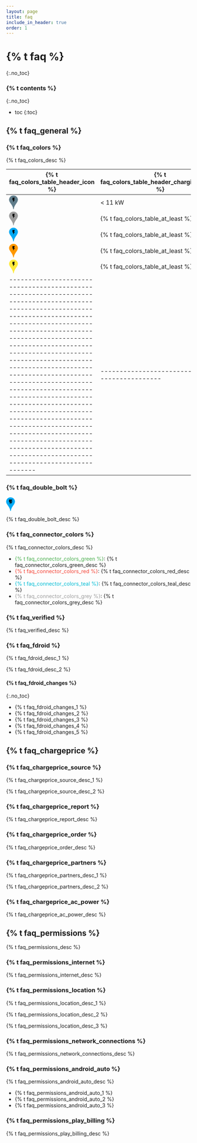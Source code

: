 ```yaml
---
layout: page
title: faq
include_in_header: true
order: 1
---
```


# {% t faq %}
{:.no_toc}

### {% t contents %}
{:.no_toc}

* toc
{:toc}

## {% t faq_general %}

### {% t faq_colors %}

{% t faq_colors_desc %}

| {% t faq_colors_table_header_icon %}                                                                                                                                                                                                                                                                                                                                                                                                                                                                                                                                                                | {% t faq_colors_table_header_charging_power %}  |
|-----------------------------------------------------------------------------------------------------------------------------------------------------------------------------------------------------------------------------------------------------------------------------------------------------------------------------------------------------------------------------------------------------------------------------------------------------------------------------------------------------------------------------------------------------------------------------------------------------|-------------------------------------------------|
| <svg width="24" version="1.1" xmlns="http://www.w3.org/2000/svg" viewBox="0 0 233.8 368.4"><path class="st0" fill="#607d8b" d="M109.8,0h13.6c33.9,1.9,67.1,18.5,87.7,45.8c13.5,17.2,21,38.6,22.7,60.3v8.1c-0.8,42.1-27.7,76.6-51,109.4 c-26.2,37-50.4,77.3-57.1,122.9c-1.8,7.7,0.4,18.5-8.9,22c-2.2-1.7-4.7-3.1-6.2-5.4c-2.7-25.5-9.1-50.7-20-73.9 c-12.3-27.1-29.5-51.6-47-75.6C33,199,23,184.2,14.7,168.3c-13-23.8-17.9-51.9-12.5-78.6c4.4-21.1,15.4-40.6,30.6-55.7 C53.3,14,81.1,1.8,109.8,0z" /><path class="st3" d="M90.9,57.3v68.2h18.6v55.8l43.4-74.4h-24.8l24.8-49.6H90.9z" /></svg><br/>   | < 11 kW                                         |
| <svg width="24" version="1.1" xmlns="http://www.w3.org/2000/svg" viewBox="0 0 233.8 368.4"><path class="st0" fill="#9e9e9e" d="M109.8,0h13.6c33.9,1.9,67.1,18.5,87.7,45.8c13.5,17.2,21,38.6,22.7,60.3v8.1c-0.8,42.1-27.7,76.6-51,109.4 c-26.2,37-50.4,77.3-57.1,122.9c-1.8,7.7,0.4,18.5-8.9,22c-2.2-1.7-4.7-3.1-6.2-5.4c-2.7-25.5-9.1-50.7-20-73.9 c-12.3-27.1-29.5-51.6-47-75.6C33,199,23,184.2,14.7,168.3c-13-23.8-17.9-51.9-12.5-78.6c4.4-21.1,15.4-40.6,30.6-55.7 C53.3,14,81.1,1.8,109.8,0z" /><path class="st3" d="M90.9,57.3v68.2h18.6v55.8l43.4-74.4h-24.8l24.8-49.6H90.9z" /></svg><br/>   | {% t faq_colors_table_at_least %} 11 kW         |
| <svg width="24" version="1.1" xmlns="http://www.w3.org/2000/svg" viewBox="0 0 233.8 368.4"><path class="st0" fill="#03a9f4" d="M109.8,0h13.6c33.9,1.9,67.1,18.5,87.7,45.8c13.5,17.2,21,38.6,22.7,60.3v8.1c-0.8,42.1-27.7,76.6-51,109.4 c-26.2,37-50.4,77.3-57.1,122.9c-1.8,7.7,0.4,18.5-8.9,22c-2.2-1.7-4.7-3.1-6.2-5.4c-2.7-25.5-9.1-50.7-20-73.9 c-12.3-27.1-29.5-51.6-47-75.6C33,199,23,184.2,14.7,168.3c-13-23.8-17.9-51.9-12.5-78.6c4.4-21.1,15.4-40.6,30.6-55.7 C53.3,14,81.1,1.8,109.8,0z" /><path class="st3" d="M90.9,57.3v68.2h18.6v55.8l43.4-74.4h-24.8l24.8-49.6H90.9z" /></svg><br/>   | {% t faq_colors_table_at_least %} 20 kW         |
| <svg width="24" version="1.1" xmlns="http://www.w3.org/2000/svg" viewBox="0 0 233.8 368.4"><path class="st0" fill="#ff9800" d="M109.8,0h13.6c33.9,1.9,67.1,18.5,87.7,45.8c13.5,17.2,21,38.6,22.7,60.3v8.1c-0.8,42.1-27.7,76.6-51,109.4 c-26.2,37-50.4,77.3-57.1,122.9c-1.8,7.7,0.4,18.5-8.9,22c-2.2-1.7-4.7-3.1-6.2-5.4c-2.7-25.5-9.1-50.7-20-73.9 c-12.3-27.1-29.5-51.6-47-75.6C33,199,23,184.2,14.7,168.3c-13-23.8-17.9-51.9-12.5-78.6c4.4-21.1,15.4-40.6,30.6-55.7 C53.3,14,81.1,1.8,109.8,0z" /><path class="st3" d="M90.9,57.3v68.2h18.6v55.8l43.4-74.4h-24.8l24.8-49.6H90.9z" /></svg><br/>   | {% t faq_colors_table_at_least %} 43 kW         |
| <svg width="24" version="1.1" xmlns="http://www.w3.org/2000/svg" viewBox="0 0 233.8 368.4"><path class="st0" fill="#ffeb3b" d="M109.8,0h13.6c33.9,1.9,67.1,18.5,87.7,45.8c13.5,17.2,21,38.6,22.7,60.3v8.1c-0.8,42.1-27.7,76.6-51,109.4 c-26.2,37-50.4,77.3-57.1,122.9c-1.8,7.7,0.4,18.5-8.9,22c-2.2-1.7-4.7-3.1-6.2-5.4c-2.7-25.5-9.1-50.7-20-73.9 c-12.3-27.1-29.5-51.6-47-75.6C33,199,23,184.2,14.7,168.3c-13-23.8-17.9-51.9-12.5-78.6c4.4-21.1,15.4-40.6,30.6-55.7 C53.3,14,81.1,1.8,109.8,0z" /><path class="st3" d="M90.9,57.3v68.2h18.6v55.8l43.4-74.4h-24.8l24.8-49.6H90.9z" /></svg><br/>   | {% t faq_colors_table_at_least %} 100 kW        |
| --------------------------------------------------------------------------------------------------------------------------------------------------------------------------------------------------------------------------------------------------------------------------------------------------------------------------------------------------------------------------------------------------------------------------------------------------------------------------------------------------------------------------------------------------------------------------------------------------- | ----------------------------------------------- |

### {% t faq_double_bolt %}

<svg width="24" viewBox="0 0 233.8 368.4"><path class="st0" fill="#03a9f4" d="M109.8,0h13.6c33.9,1.9,67.1,18.5,87.7,45.8c13.5,17.2,21,38.6,22.7,60.3v8.1c-0.8,42.1-27.7,76.6-51,109.4 c-26.2,37-50.4,77.3-57.1,122.9c-1.8,7.7,0.4,18.5-8.9,22c-2.2-1.7-4.7-3.1-6.2-5.4c-2.7-25.5-9.1-50.7-20-73.9 c-12.3-27.1-29.5-51.6-47-75.6C33,199,23,184.2,14.7,168.3c-13-23.8-17.9-51.9-12.5-78.6C6.6,68.6,17.6,49.1,32.8,34 C53.3,14,81.1,1.8,109.8,0z" /><polygon class="st1" points="143.2,109.4 123.5,143.2 123.5,181.3 166.9,106.9 144.7,106.9 	" /><path class="st1" d="M122.2,101.9h16.7h5.7l22.3-44.6c0,0-10.2,0-22.4,0l-1.1,2.2L122.2,101.9z" /><path class="st2" d="M138.9,57.3c-9.7,0-19.8,0-26.4,0c-2.5,0-5.1,0-7.6,0c-8.2,0-16.1,0-21.4,0c-4.1,0-6.6,0-6.6,0v68.2h18.6v55.8 l43.4-74.4h-24.8L138.9,57.3z" /></svg>

{% t faq_double_bolt_desc %}

### {% t faq_connector_colors %}

{% t faq_connector_colors_desc %}

- <span style="color:#4caf50">{% t faq_connector_colors_green %}</span>: {% t faq_connector_colors_green_desc %}
- <span style="color:#f44336">{% t faq_connector_colors_red %}</span>: {% t faq_connector_colors_red_desc %}
- <span style="color:#00bcd4">{% t faq_connector_colors_teal %}</span>: {% t faq_connector_colors_teal_desc %}
- <span style="color:#9e9e9e">{% t faq_connector_colors_grey %}</span>: {% t faq_connector_colors_grey_desc %}

### {% t faq_verified %}

{% t faq_verified_desc %}

### {% t faq_fdroid %}

{% t faq_fdroid_desc_1 %}

{% t faq_fdroid_desc_2 %}

#### {% t faq_fdroid_changes %}
{:.no_toc}

- {% t faq_fdroid_changes_1 %}
- {% t faq_fdroid_changes_2 %}
- {% t faq_fdroid_changes_3 %}
- {% t faq_fdroid_changes_4 %}
- {% t faq_fdroid_changes_5 %}

## {% t faq_chargeprice %}

### {% t faq_chargeprice_source %}
{% t faq_chargeprice_source_desc_1 %}

{% t faq_chargeprice_source_desc_2 %}

### {% t faq_chargeprice_report %}
{% t faq_chargeprice_report_desc %}

### {% t faq_chargeprice_order %}
{% t faq_chargeprice_order_desc %}

### {% t faq_chargeprice_partners %}
{% t faq_chargeprice_partners_desc_1 %}

{% t faq_chargeprice_partners_desc_2 %}

### {% t faq_chargeprice_ac_power %}
{% t faq_chargeprice_ac_power_desc %}

## {% t faq_permissions %}
{% t faq_permissions_desc %}

### {% t faq_permissions_internet %}
{% t faq_permissions_internet_desc %}

### {% t faq_permissions_location %}
{% t faq_permissions_location_desc_1 %}

{% t faq_permissions_location_desc_2 %}

{% t faq_permissions_location_desc_3 %}

### {% t faq_permissions_network_connections %}
{% t faq_permissions_network_connections_desc %}

### {% t faq_permissions_android_auto %}
{% t faq_permissions_android_auto_desc %}
- {% t faq_permissions_android_auto_1 %}
- {% t faq_permissions_android_auto_2 %}
- {% t faq_permissions_android_auto_3 %}

### {% t faq_permissions_play_billing %}
{% t faq_permissions_play_billing_desc %}